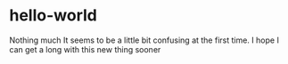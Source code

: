 # hello-world
Nothing much
It seems to be a little bit confusing at the first time. I hope I can get a long with this new thing sooner
